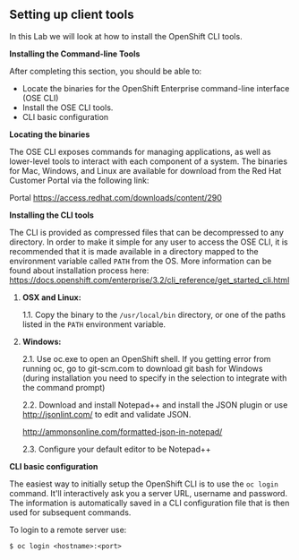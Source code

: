 ## Setting up client tools

In this Lab we will look at how to install the OpenShift CLI tools.

**Installing the Command-line Tools**

After completing this section, you should be able to:

- Locate the binaries for the OpenShift Enterprise command-line interface
(OSE CLI)
- Install the OSE CLI tools.
- CLI basic configuration

**Locating the binaries**

The OSE CLI exposes commands for managing applications, as well as lower-level
tools to interact with each component of a system. The binaries for Mac, Windows,
and Linux are available for download from the Red Hat Customer Portal via the
following link:

Portal https://access.redhat.com/downloads/content/290

**Installing the CLI tools**

The CLI is provided as compressed files that can be decompressed to any
directory. In order to make it simple for any user to access the OSE CLI, it is
recommended that it is made available in a directory mapped to the environment
variable called `PATH` from the OS. More information can be found about installation process here: https://docs.openshift.com/enterprise/3.2/cli_reference/get_started_cli.html

1. **OSX and Linux:**

	1.1. Copy the binary to the `/usr/local/bin` directory, or one of the paths listed in the `PATH` environment variable.

2. **Windows:**

    2.1. Use oc.exe to open an OpenShift shell.
	If you getting error from running oc, go to git-scm.com to download git bash for Windows (during installation you need to specify in the selection to integrate with the command prompt)

	2.2. Download and install Notepad++ and install the JSON plugin or use http://jsonlint.com/ to edit and validate JSON.

  	http://ammonsonline.com/formatted-json-in-notepad/

	2.3. Configure your default editor to be Notepad++


**CLI basic configuration**

The easiest way to initially setup the OpenShift CLI is to use the `oc login`
command. It'll interactively ask you a server URL, username and password. The
information is automatically saved in a CLI configuration file that is then used
for subsequent commands.

To login to a remote server use:

```shell
$ oc login <hostname>:<port>
```
